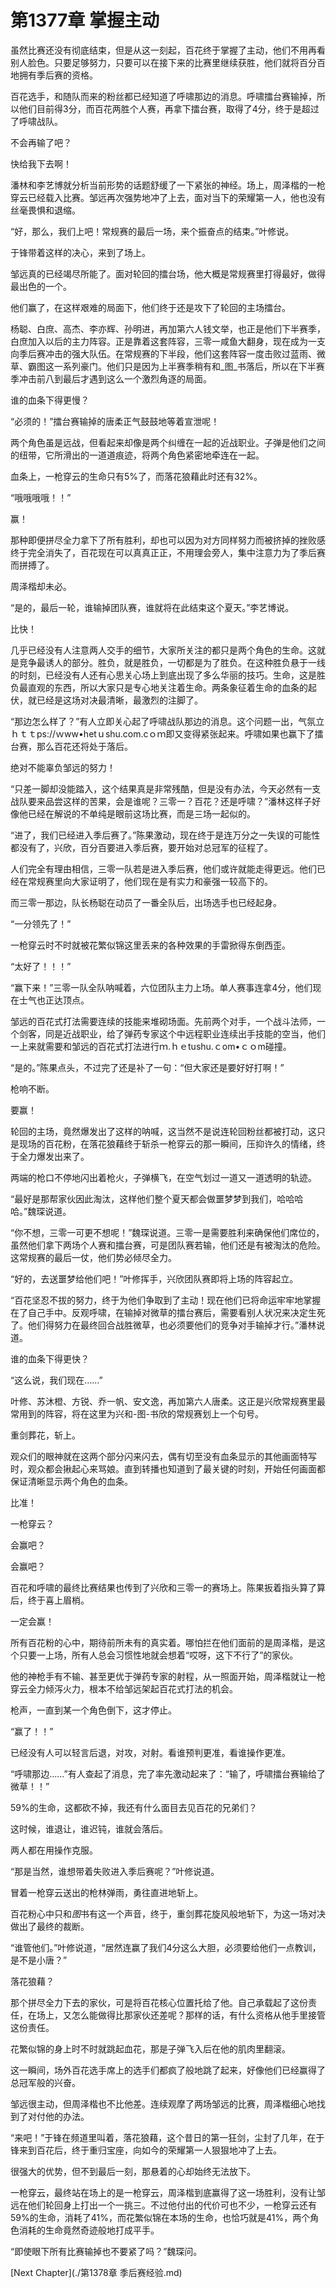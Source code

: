 # 第1377章 掌握主动

虽然比赛还没有彻底结束，但是从这一刻起，百花终于掌握了主动，他们不用再看别人脸色。只要足够努力，只要可以在接下来的比赛里继续获胜，他们就将百分百地拥有季后赛的资格。

百花选手，和随队而来的粉丝都已经知道了呼啸那边的消息。呼啸擂台赛输掉，所以他们目前得3分，而百花两胜个人赛，再拿下擂台赛，取得了4分，终于是超过了呼啸战队。

不会再输了吧？

快给我下去啊！

潘林和李艺博就分析当前形势的话题舒缓了一下紧张的神经。场上，周泽楷的一枪穿云已经载入比赛。邹远再次强势地冲了上去，面对当下的荣耀第一人，他也没有丝毫畏惧和退缩。

“好，那么，我们上吧！常规赛的最后一场，来个振奋点的结束。”叶修说。

于锋带着这样的决心，来到了场上。

邹远真的已经竭尽所能了。面对轮回的擂台场，他大概是常规赛里打得最好，做得最出色的一个。

他们赢了，在这样艰难的局面下，他们终于还是攻下了轮回的主场擂台。

杨聪、白庶、高杰、李亦辉、孙明进，再加第六人钱文举，也正是他们下半赛季，白庶加入以后的主力阵容。正是靠着这套阵容，三零一咸鱼大翻身，现在成为一支向季后赛冲击的强大队伍。在常规赛的下半段，他们这套阵容一度击败过蓝雨、微草、霸图这一系列豪门。他们只是因为上半赛季稍有和_图_书落后，所以在下半赛季冲击前八到最后才遇到这么一个激烈角逐的局面。

谁的血条下得更慢？

“必须的！”擂台赛输掉的唐柔正气鼓鼓地等着宣泄呢！

两个角色虽是远战，但看起来却像是两个纠缠在一起的近战职业。子弹是他们之间的纽带，它所滑出的一道道痕迹，将两个角色紧密地牵连在一起。

血条上，一枪穿云的生命只有5%了，而落花狼藉此时还有32%。

“哦哦哦哦！！”

赢！

那种即便拼尽全力拿下了所有胜利，却也可以因为对方同样努力而被挤掉的挫败感终于完全消失了，百花现在可以真真正正，不用理会旁人，集中注意力为了季后赛而拼搏了。

周泽楷却未必。

“是的，最后一轮，谁输掉团队赛，谁就将在此结束这个夏天。”李艺博说。

比快！

几乎已经没有人注意两人交手的细节，大家所关注的都只是两个角色的生命。这就是竞争最诱人的部分。胜负，就是胜负，一切都是为了胜负。在这种胜负悬于一线的时刻，已经没有人还有心思关心场上到底出现了多么华丽的技巧。生命，这是胜负最直观的东西，所以大家只是专心地关注着生命。两条象征着生命的血条的起伏，就已经是这场对决最清晰，最激烈的注脚了。

“那边怎么样了？”有人立即关心起了呼啸战队那边的消息。这个问题一出，气氛立ｈｔｔps://ｗww•hetｕshu.com.cｏｍ即又变得紧张起来。呼啸如果也赢下了擂台赛，那么百花还将处于落后。

绝对不能辜负邹远的努力！

“只差一脚却没能踏入，这个结果真是非常残酷，但是没有办法，今天必然有一支战队要来品尝这样的苦果，会是谁呢？三零一？百花？还是呼啸？”潘林这样子好像他已经在解说的不单纯是眼前这场比赛，而是三场一起似的。

“进了，我们已经进入季后赛了。”陈果激动，现在终于是连万分之一失误的可能性都没有了，兴欣，百分百要进入季后赛，要开始对总冠军的征程了。

人们完全有理由相信，三零一队若是进入季后赛，他们或许就能走得更远。他们已经在常规赛里向大家证明了，他们现在是有实力和豪强一较高下的。

而三零一那边，队长杨聪在动员了一番全队后，出场选手也已经起身。

“一分领先了！”

一枪穿云时不时就被花繁似锦这里丢来的各种效果的手雷掀得东倒西歪。

“太好了！！！”

“赢下来！”三零一队全队呐喊着，六位团队主力上场。单人赛事连拿4分，他们现在士气也正达顶点。

邹远的百花式打法需要连续的技能来堆砌场面。先前两个对手，一个战斗法师，一个剑客，同是近战职业，给了弹药专家这个中远程职业连续出手技能的空当，他们一上来就需要和邹远的百花式打法进行ｍ.ｈｅtushu.ｃom•ｃｏm碰撞。

“是的。”陈果点头，不过完了还是补了一句：“但大家还是要好好打啊！”

枪响不断。

要赢！

轮回的主场，竟然爆发出了这样的呐喊，这当然不是说连轮回粉丝都被打动，这只是现场的百花粉，在落花狼藉终于斩杀一枪穿云的那一瞬间，压抑许久的情绪，终于全力爆发出来了。

两端的枪口不停地闪出着枪火，子弹横飞，在空气划过一道又一道透明的轨迹。

“最好是那帮家伙因此淘汰，这样他们整个夏天都会做噩梦梦到我们，哈哈哈哈。”魏琛说道。

“你不想，三零一可更不想呢！”魏琛说道。三零一是需要胜利来确保他们席位的，虽然他们拿下两场个人赛和擂台赛，可是团队赛若输，他们还是有被淘汰的危险。这常规赛的最后一仗，他们势必倾尽全力。

“好的，去送噩梦给他们吧！”叶修挥手，兴欣团队赛即将上场的阵容起立。

“百花坚忍不拔的努力，终于为他们争取到了主动！现在他们已将命运牢牢地掌握在了自己手中。反观呼啸，在输掉对微草的擂台赛后，需要看别人状况来决定生死了。他们得努力在最终回合战胜微草，也必须要他们的竞争对手输掉才行。”潘林说道。

谁的血条下得更快？

“这么说，我们现在……”

叶修、苏沐橙、方锐、乔一帆、安文逸，再加第六人唐柔。这正是兴欣常规赛里最常用到的阵容，将在这里为兴和-图-书欣的常规赛划上一个句号。

重剑葬花，斩上。

观众们的眼神就在这两个部分闪来闪去，偶有切至没有血条显示的其他画面特写时，观众都会揪起心来骂娘。直到转播也知道到了最关键的时刻，开始任何画面都保证清晰显示两个角色的血条。

比准！

一枪穿云？

会赢吧？

会赢吧？

百花和呼啸的最终比赛结果也传到了兴欣和三零一的赛场上。陈果扳着指头算了算后，终于喜上眉梢。

一定会赢！

所有百花粉的心中，期待前所未有的真实着。哪怕拦在他们面前的是周泽楷，是这个只要一上场，所有人总会习惯性地就会想着“哎呀，这下不行了”的家伙。

他的神枪手有不输、甚至更优于弹药专家的射程，从一照面开始，周泽楷就让一枪穿云全力倾泻火力，根本不给邹远架起百花式打法的机会。

枪声，一直到某一个角色倒下，这才停止。

“赢了！！”

已经没有人可以轻言后退，对攻，对射。看谁预判更准，看谁操作更准。

“呼啸那边……”有人查起了消息，完了率先激动起来了：“输了，呼啸擂台赛输给了微草！！”

59%的生命，这都砍不掉，我还有什么面目去见百花的兄弟们？

这时候，谁退让，谁迟钝，谁就会落后。

两人都在用操作克服。

“那是当然，谁想带着失败进入季后赛呢？”叶修说道。

冒着一枪穿云送出的枪林弹雨，勇往直进地斩上。

百花粉心中只和*图*书有这一个声音，终于，重剑葬花旋风般地斩下，为这一场对决做出了最终的裁断。

“谁管他们。”叶修说道，“居然连赢了我们4分这么大胆，必须要给他们一点教训，是不是小唐？”

落花狼藉？

那个拼尽全力下去的家伙，可是将百花核心位置托给了他。自己承载起了这份责任，在场上，又怎么能做得比那家伙还差呢？那样的话，有什么资格从他手里接管这份责任。

花繁似锦的身上时不时就跳起血花，那是子弹飞入后在他的肌肉里翻滚。

这一瞬间，场外百花选手席上的选手们都疯了般地跳了起来，好像他们已经赢得了总冠军般的兴奋。

邹远很主动，但周泽楷也不比他差。连续观摩了两场邹远的比赛，周泽楷细心地找到了对付他的办法。

“来吧！”于锋在频道里叫着，落花狼藉，这个昔日的第一狂剑，尘封了几年，在于锋来到百花后，终于重归宝座，向如今的荣耀第一人狠狠地冲了上去。

很强大的优势，但不到最后一刻，那悬着的心却始终无法放下。

一枪穿云，最终站在场上的是一枪穿云，周泽楷到底赢得了这一场胜利，没有让邹远在他们轮回身上打出一个一挑三。不过他付出的代价可也不少，一枪穿云还有59%的生命，消耗了41%，而花繁似锦在本场的生命，也恰巧就是41%，两个角色消耗的生命竟然奇迹般地打成平手。

“即使眼下所有比赛输掉也不要紧了吗？”魏琛问。



[Next Chapter](./第1378章 季后赛经验.md)